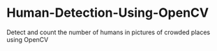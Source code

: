 # Human-Detection-Using-OpenCV
Detect and count the number of humans in pictures of crowded places using OpenCV

